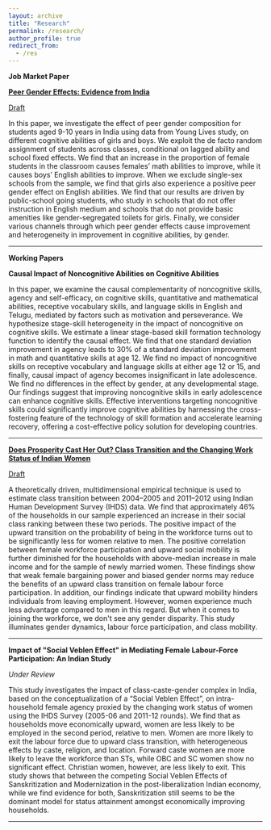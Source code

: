 ```yaml
---
layout: archive
title: "Research"
permalink: /research/
author_profile: true
redirect_from:
  - /res
---
```



**Job Market Paper**

[**Peer Gender Effects: Evidence from India**](https://www.dropbox.com/scl/fi/ahpl4xyzvsym4e76zigvk/Peer-Gender-Effect_Vanshika_JMP.pdf?rlkey=qeyqvrl6gjienk4fsus358wu7&st=edp6g0mj&dl=0)
  
[Draft](https://www.dropbox.com/scl/fi/ahpl4xyzvsym4e76zigvk/Peer-Gender-Effect_Vanshika_JMP.pdf?rlkey=qeyqvrl6gjienk4fsus358wu7&st=edp6g0mj&dl=0)

In this paper, we investigate the effect of peer gender composition for students aged 9-10 years in India using data from Young Lives study, on different cognitive abilities of girls and boys. We exploit the de facto random assignment of students across classes, conditional on lagged ability and school fixed effects. We find that an increase in the proportion of female students in the classroom causes females’ math abilities to improve, while it causes boys’ English abilities to improve. When we exclude single-sex schools from the sample, we find that girls also experience a positive peer gender effect on English abilities. We find that our results are driven by public-school going students, who study in schools that do not offer instruction in English medium and schools that do not provide basic amenities like gender-segregated toilets for girls. Finally, we consider various channels through which peer gender effects cause improvement and heterogeneity in improvement in cognitive abilities, by gender.

------

**Working Papers**

**Causal Impact of Noncognitive Abilities on Cognitive Abilities**
  
In this paper, we examine the causal complementarity of noncognitive skills, agency and self-efficacy, on cognitive skills, quantitative and mathematical abilities, receptive vocabulary skills, and language skills in English and Telugu, mediated by factors such as motivation and perseverance. We hypothesize stage-skill heterogeneity in the impact of noncognitive on cognitive skills. We estimate a linear stage-based skill formation technology function to identify the causal effect. We find that one standard deviation improvement in agency leads to 30% of a standard deviation improvement in math and quantitative skills at age 12. We find no impact of noncognitive skills on receptive vocabulary and language skills at either age 12 or 15, and finally, causal impact of agency becomes insignificant in late adolescence. We find no differences in the effect by gender, at any developmental stage.  Our findings suggest that improving noncognitive skills in early adolescence can enhance cognitive skills. Effective interventions targeting noncognitive skills could significantly improve cognitive abilities by harnessing the cross-fostering feature of the technology of skill formation and accelerate learning recovery, offering a cost-effective policy solution for developing countries. 


------

[**Does Prosperity Cast Her Out? Class Transition and the Changing Work Status of Indian Women**](https://papers.ssrn.com/sol3/papers.cfm?abstract_id=4903206)

[Draft](https://papers.ssrn.com/sol3/papers.cfm?abstract_id=4903206)

A theoretically driven, multidimensional empirical technique is used to estimate class transition between 2004–2005 and 2011–2012 using Indian Human Development Survey (IHDS) data. We find that approximately 46% of the households in our sample experienced an increase in their social class ranking between these two periods. The positive impact of the upward transition on the probability of being in the workforce turns out to be significantly less for women relative to men. The positive correlation between female workforce participation and upward social mobility is further diminished for the households with above-median increase in male income and for the sample of newly married women. These findings show that weak female bargaining power and biased gender norms may reduce the benefits of an upward class transition on female labour force participation. In addition, our findings indicate that upward mobility hinders individuals from leaving employment. However, women experience much less advantage compared to men in this regard. But when it comes to joining the workforce, we don't see any gender disparity. This study illuminates gender dynamics, labour force participation, and class mobility.

------

**Impact of "Social Veblen Effect" in Mediating Female Labour-Force Participation: An Indian Study**

_Under Review_

This study investigates the impact of class-caste-gender complex in India, based on the conceptualization of a “Social Veblen Effect”, on intra-household female agency proxied by the changing work status of women using the IHDS Survey (2005-06 and 2011-12 rounds). We find that as households move economically upward, women are less likely to be employed in the second period, relative to men. Women are more likely to exit the labour force due to upward class transition, with heterogeneous effects by caste, religion, and location. Forward caste women are more likely to leave the workforce than STs, while OBC and SC women show no significant effect. Christian women, however, are less likely to exit. This study shows that between the competing Social Veblen Effects of Sanskritization and Modernization in the post-liberalization Indian economy, while we find evidence for both, Sanskritization still seems to be the dominant model for status attainment amongst economically improving households.

------

